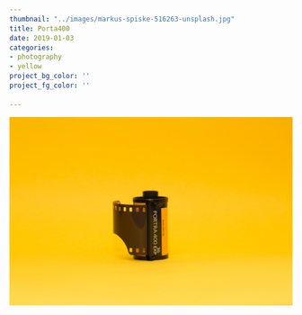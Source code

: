 ```yaml
---
thumbnail: "../images/markus-spiske-516263-unsplash.jpg"
title: Porta400
date: 2019-01-03
categories:
- photography
- yellow
project_bg_color: ''
project_fg_color: ''

---
```

![Project Text](../images/markus-spiske-516263-unsplash.jpg "A title")